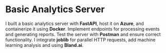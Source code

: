 # Basic Analytics Server
I built a basic analytics server with **FastAPI**, host it on **Azure**, and containerize it using **Docker**.
Implement endpoints for processing events and generating reports.
Test the server with **Postman** and ensure correct functionality.
I integrate **joblib** for parallel HTTP requests, add machine learning analysis and using **Bland.ai**.
